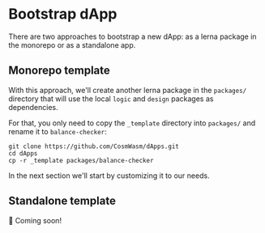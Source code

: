 # Bootstrap dApp

There are two approaches to bootstrap a new dApp: as a lerna package in the monorepo or as a standalone app.

## Monorepo template

With this approach, we'll create another lerna package in the `packages/` directory that will use the local `logic` and `design` packages as dependencies.

For that, you only need to copy the `_template` directory into `packages/` and rename it to `balance-checker`:

```shell
git clone https://github.com/CosmWasm/dApps.git
cd dApps
cp -r _template packages/balance-checker
```

In the next section we'll start by customizing it to our needs.

## Standalone template

👷 Coming soon!
